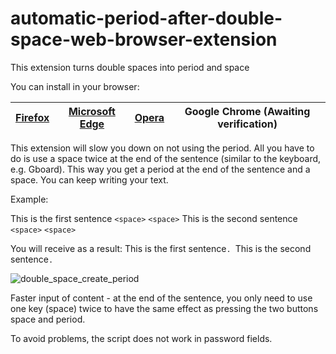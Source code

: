 # automatic-period-after-double-space-web-browser-extension
This extension turns double spaces into period and space

You can install in your browser:

| [ Firefox ](https://addons.mozilla.org/pl/firefox/addon/tomasz-oleksik/) | [ Microsoft Edge ](https://microsoftedge.microsoft.com/addons/detail/period-formed-by-double-s/fkicmiahpmabklcacfkklhmaeiddpknc) | [ Opera ](https://addons.opera.com/pl/extensions/details/period-formed-by-double-space/) | Google Chrome (Awaiting verification) |
|-	|-	|-	|-	|

This extension will slow you down on not using the period. All you have to do is use a space twice at the end of the sentence (similar to the keyboard, e.g. Gboard). This way you get a period at the end of the sentence and a space. You can keep writing your text.

Example:

This is the first sentence `<space>` `<space>` This is the second sentence `<space>` `<space>`

You will receive as a result:
This is the first sentence`. `This is the second sentence`. ` 

![double_space_create_period](https://user-images.githubusercontent.com/26818304/103561659-1baae400-4eba-11eb-8515-4f834e92d48a.gif)

Faster input of content - at the end of the sentence, you only need to use one key (space) twice to have the same effect as pressing the two buttons space and period.

To avoid problems, the script does not work in password fields.
